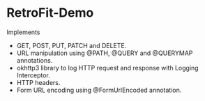 # RetroFit-Demo

Implements
- GET, POST, PUT, PATCH and DELETE.
- URL manipulation using @PATH, @QUERY and @QUERYMAP annotations.
- okhttp3 library to log HTTP request and response with Logging Interceptor.
- HTTP headers.
- Form URL encoding using @FormUrlEncoded annotation.
